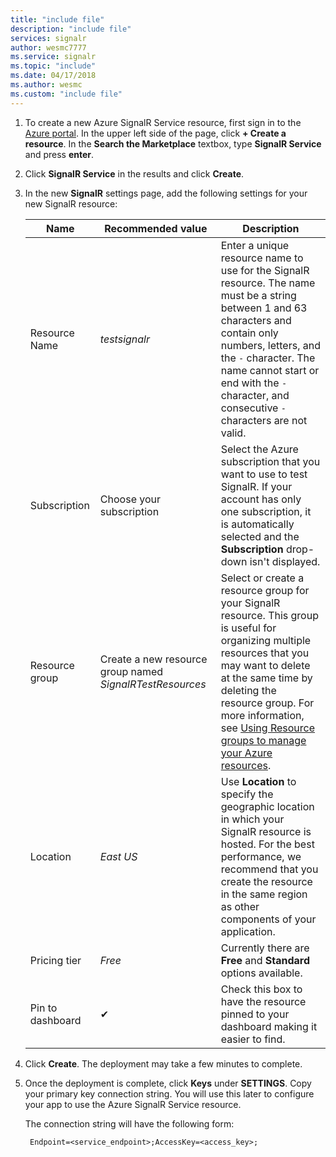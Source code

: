 ```yaml
---
title: "include file"
description: "include file"
services: signalr
author: wesmc7777
ms.service: signalr
ms.topic: "include"
ms.date: 04/17/2018
ms.author: wesmc
ms.custom: "include file"
---
```



1. To create a new Azure SignalR Service resource, first sign in to the [Azure portal](https://portal.azure.com). In the upper left side of the page, click **+ Create a resource**. In the **Search the Marketplace** textbox, type **SignalR Service** and press **enter**.

2. Click **SignalR Service** in the results and click **Create**.

3. In the new **SignalR** settings page, add the following settings for your new SignalR resource:

    | Name | Recommended value | Description |
    | ---- | ----------------- | ----------- |
    | Resource Name | *testsignalr* | Enter a unique resource name to use for the SignalR resource. The name must be a string between 1 and 63 characters and contain only numbers, letters, and the `-` character. The name cannot start or end with the `-` character, and consecutive `-` characters are not valid.|
    | Subscription | Choose your subscription |  Select the Azure subscription that you want to use to test SignalR. If your account has only one subscription, it is automatically selected and the **Subscription** drop-down isn't displayed.|
    | Resource group | Create a new resource group named *SignalRTestResources*| Select or create a resource group for your SignalR resource. This group is useful for organizing multiple resources that you may want to delete at the same time by deleting the resource group. For more information, see [Using Resource groups to manage your Azure resources](../articles/azure-resource-manager/resource-group-overview.md). |
    | Location | *East US* | Use **Location** to specify the geographic location in which your SignalR resource is hosted. For the best performance, we recommend that you create the resource in the same region as other components of your application. |
    | Pricing tier | *Free* | Currently there are **Free** and **Standard** options available. |
    | Pin to dashboard | ✔ | Check this box to have the resource pinned to your dashboard making it easier to find. |

4. Click **Create**. The deployment may take a few minutes to complete.

5. Once the deployment is complete, click **Keys** under **SETTINGS**. Copy your primary key connection string. You will use this later to configure your app to use the Azure SignalR Service resource.

    The connection string will have the following form:
    
        Endpoint=<service_endpoint>;AccessKey=<access_key>;
